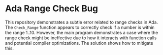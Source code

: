 # Ada Range Check Bug

This repository demonstrates a subtle error related to range checks in Ada. The `Check_Range` function appears to correctly check if a number is within the range 1..10. However, the main program demonstrates a case where the range check might be ineffective due to how it interacts with function calls and potential compiler optimizations.  The solution shows how to mitigate this.